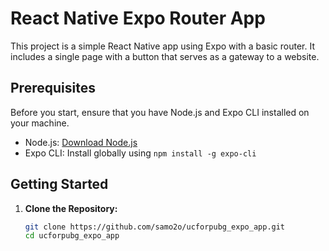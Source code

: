 # React Native Expo Router App

This project is a simple React Native app using Expo with a basic router. It includes a single page with a button that serves as a gateway to a website.

## Prerequisites

Before you start, ensure that you have Node.js and Expo CLI installed on your machine.

- Node.js: [Download Node.js](https://nodejs.org/)
- Expo CLI: Install globally using `npm install -g expo-cli`

## Getting Started

1. **Clone the Repository:**

   ```bash
   git clone https://github.com/samo2o/ucforpubg_expo_app.git
   cd ucforpubg_expo_app
